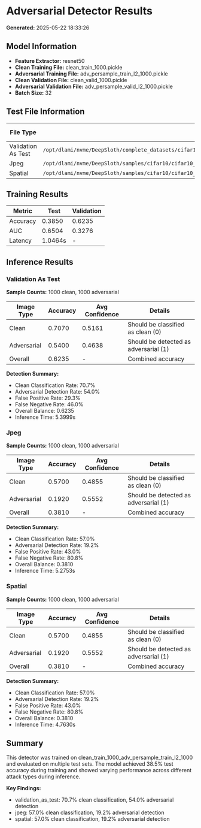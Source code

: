 # Adversarial Detector Results

**Generated:** 2025-05-22 18:33:26

## Model Information

- **Feature Extractor:** resnet50
- **Clean Training File:** clean_train_1000.pickle
- **Adversarial Training File:** adv_persample_train_l2_1000.pickle
- **Clean Validation File:** clean_valid_1000.pickle
- **Adversarial Validation File:** adv_persample_valid_l2_1000.pickle
- **Batch Size:** 32

## Test File Information

| File Type | Clean Path | Adv Path | Exists | Total Images |
|-----------|------------|----------|--------|-------------|
| Validation As Test | `/opt/dlami/nvme/DeepSloth/complete_datasets/cifar10/cifar10_resnet56_sdn_ic_only_1000samples/clean_valid_1000.pickle` | `/opt/dlami/nvme/DeepSloth/complete_datasets/cifar10/cifar10_resnet56_sdn_ic_only_1000samples/adv_persample_valid_l2_1000.pickle` | ✓/✓ | 2000 |
| Jpeg | `/opt/dlami/nvme/DeepSloth/samples/cifar10/cifar10_resnet56_sdn_ic_only/jpeg/ours_l2_clean.pickle` | `/opt/dlami/nvme/DeepSloth/samples/cifar10/cifar10_resnet56_sdn_ic_only/spatial/ours_l2_persample.pickle` | ✓/✓ | 20000 |
| Spatial | `/opt/dlami/nvme/DeepSloth/samples/cifar10/cifar10_resnet56_sdn_ic_only/jpeg/ours_l2_clean.pickle` | `/opt/dlami/nvme/DeepSloth/samples/cifar10/cifar10_resnet56_sdn_ic_only/spatial/ours_l2_persample.pickle` | ✓/✓ | 20000 |

## Training Results

| Metric | Test | Validation |
|--------|------|------------|
| Accuracy | 0.3850 | 0.6235 |
| AUC | 0.6504 | 0.3276 |
| Latency | 1.0464s | - |

## Inference Results

### Validation As Test

**Sample Counts:** 1000 clean, 1000 adversarial

| Image Type | Accuracy | Avg Confidence | Details |
|------------|----------|----------------|----------|
| Clean | 0.7070 | 0.5161 | Should be classified as clean (0) |
| Adversarial | 0.5400 | 0.4638 | Should be detected as adversarial (1) |
| Overall | 0.6235 | - | Combined accuracy |

**Detection Summary:**
- Clean Classification Rate: 70.7%
- Adversarial Detection Rate: 54.0%
- False Positive Rate: 29.3%
- False Negative Rate: 46.0%
- Overall Balance: 0.6235
- Inference Time: 5.3999s

### Jpeg

**Sample Counts:** 1000 clean, 1000 adversarial

| Image Type | Accuracy | Avg Confidence | Details |
|------------|----------|----------------|----------|
| Clean | 0.5700 | 0.4855 | Should be classified as clean (0) |
| Adversarial | 0.1920 | 0.5552 | Should be detected as adversarial (1) |
| Overall | 0.3810 | - | Combined accuracy |

**Detection Summary:**
- Clean Classification Rate: 57.0%
- Adversarial Detection Rate: 19.2%
- False Positive Rate: 43.0%
- False Negative Rate: 80.8%
- Overall Balance: 0.3810
- Inference Time: 5.2753s

### Spatial

**Sample Counts:** 1000 clean, 1000 adversarial

| Image Type | Accuracy | Avg Confidence | Details |
|------------|----------|----------------|----------|
| Clean | 0.5700 | 0.4855 | Should be classified as clean (0) |
| Adversarial | 0.1920 | 0.5552 | Should be detected as adversarial (1) |
| Overall | 0.3810 | - | Combined accuracy |

**Detection Summary:**
- Clean Classification Rate: 57.0%
- Adversarial Detection Rate: 19.2%
- False Positive Rate: 43.0%
- False Negative Rate: 80.8%
- Overall Balance: 0.3810
- Inference Time: 4.7630s

## Summary

This detector was trained on clean_train_1000_adv_persample_train_l2_1000 and evaluated on multiple test sets. The model achieved 38.5% test accuracy during training and showed varying performance across different attack types during inference.

**Key Findings:**
- validation_as_test: 70.7% clean classification, 54.0% adversarial detection
- jpeg: 57.0% clean classification, 19.2% adversarial detection
- spatial: 57.0% clean classification, 19.2% adversarial detection
